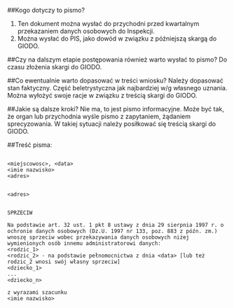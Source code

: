 ##Kogo dotyczy to pismo?
1. Ten dokument można wysłać do przychodni przed kwartalnym przekazaniem danych osobowych do Inspekcji.
2. Można wysłać do PIS, jako dowód w związku z późniejszą skargą do GIODO.

##Czy na dalszym etapie postępowania również warto wysłać to pismo?
Do czasu złożenia skargi do GIODO.

##Co ewentualnie warto dopasować w treści wniosku?
Należy dopasować stan faktyczny. Część beletrystyczna jak najbardziej w/g własnego uznania. Można wyłożyć swoje racje w związku z treścią skargi do GIODO.

##Jakie są dalsze kroki?
Nie ma, to jest pismo informacyjne. Może być tak, że organ lub przychodnia wyśle pismo z zapytaniem, żądaniem sprecyzowania. W takiej sytuacji należy posiłkować się treścią skargi do GIODO.

##Treść pisma:
```
                                                                <miejscowosc>, <data>
<imie nazwisko>
<adres>

                                                                <adres>


SPRZECIW

Na podstawie art. 32 ust. 1 pkt 8 ustawy z dnia 29 sierpnia 1997 r. o ochronie danych osobowych (Dz.U. 1997 nr 133, poz. 883 z późn. zm.) wnoszę sprzeciw wobec przekazywania danych osobowych niżej wymienionych osób innemu administratorowi danych: 
<rodzic_1> 
<rodzic_2> - na podstawie pełnomocnictwa z dnia <data> [lub też rodzic_2 wnosi swój własny sprzeciw] 
<dziecko_1> 
... 
<dziecko_n>

z wyrazami szacunku
<imie nazwisko>
```